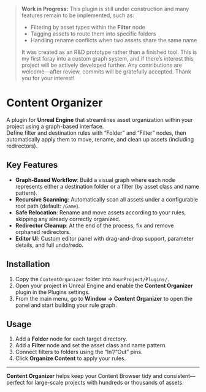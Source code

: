 > **Work in Progress:** This plugin is still under construction and many features remain to be implemented, such as:
> - Filtering by asset types within the **Filter** node  
> - Tagging assets to route them into specific folders  
> - Handling rename conflicts when two assets share the same name  
>
> It was created as an R&D prototype rather than a finished tool. This is my first foray into a custom graph system, and if there’s interest this project will be actively developed further. Any contributions are welcome—after review, commits will be gratefully accepted. Thank you for your interest!

# Content Organizer

A plugin for **Unreal Engine** that streamlines asset organization within your project using a graph-based interface.  
Define filter and destination rules with “Folder” and “Filter” nodes, then automatically apply them to move, rename, and clean up assets (including redirectors).

## Key Features

- **Graph-Based Workflow**: Build a visual graph where each node represents either a destination folder or a filter (by asset class and name pattern).  
- **Recursive Scanning**: Automatically scan all assets under a configurable root path (default: `/Game`).  
- **Safe Relocation**: Rename and move assets according to your rules, skipping any already correctly organized.  
- **Redirector Cleanup**: At the end of the process, fix and remove orphaned redirectors.  
- **Editor UI**: Custom editor panel with drag-and-drop support, parameter details, and full undo/redo.

## Installation

1. Copy the `ContentOrganizer` folder into `YourProject/Plugins/`.  
2. Open your project in Unreal Engine and enable the **Content Organizer** plugin in the Plugins settings.  
3. From the main menu, go to **Window → Content Organizer** to open the panel and start building your rule graph.

## Usage

1. Add a **Folder** node for each target directory.  
2. Add a **Filter** node and set the asset class and name pattern.  
3. Connect filters to folders using the “In”/“Out” pins.  
4. Click **Organize Content** to apply your rules.

---

**Content Organizer** helps keep your Content Browser tidy and consistent—perfect for large-scale projects with hundreds or thousands of assets.  